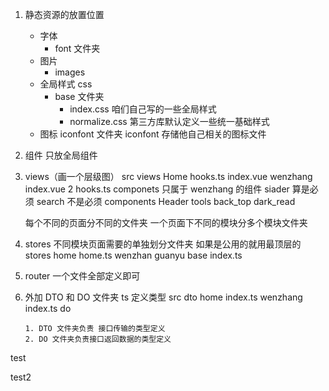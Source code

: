 1.  静态资源的放置位置
    -   字体
        -   font 文件夹
    -   图片
        -   images
    -   全局样式 css
        -   base 文件夹
            -   index.css 咱们自己写的一些全局样式
            -   normalize.css 第三方库默认定义一些统一基础样式
    -   图标 iconfont 文件夹
        iconfont 存储他自己相关的图标文件
2.  组件
    只放全局组件
3.  views（画一个层级图）
    src
    views
    Home
    hooks.ts
    index.vue
    wenzhang
    index.vue 2
    hooks.ts
    componets 只属于 wenzhang 的组件
    siader 算是必须
    search 不是必须
    components
    Header
    tools
    back_top
    dark_read

    每个不同的页面分不同的文件夹
    一个页面下不同的模块分多个模块文件夹
    <!-- 同时不同模块有自己模块的 DTO 和 DO -->

4.  stores
    不同模块页面需要的单独划分文件夹
    如果是公用的就用最顶层的
    stores
    home
    home.ts
    wenzhan
    guanyu
    base
    index.ts
5.  router
    一个文件全部定义即可
6.  外加 DTO 和 DO 文件夹
    ts 定义类型
    src
    dto
    home
    index.ts
    wenzhang
    index.ts
    do

        1. DTO 文件夹负责 接口传输的类型定义
        2. DO 文件夹负责接口返回数据的类型定义

test

test2
